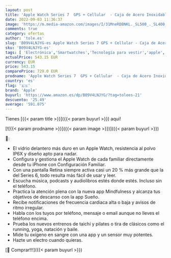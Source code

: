 ```yaml
---
layout: post
title: 'Apple Watch Series 7  GPS + Cellular  - Caja de Acero Inoxidable en Grafito de 41 mm - Correa Deportiva en Color Medianoche - Talla única'
date: 2022-09-03 11:36:37
image: 'https://m.media-amazon.com/images/I/31MneRDBNKL._SL500_._SL400_.jpg'
comments: true
category: ofertas
author: 'tole.es'
slug: 'B09V4LNJYG-es Apple Watch Series 7 GPS + Cellular - Caja de Acero...'
sku: 'B09V4LNJYG-es'
tags: [ 'Electrónica','Smartwatches','Tecnología para vestir','apple','🇪🇸', ]
actualPrice: 543.15 EUR
currency: EUR
price: 543.15
comparePrice: 729.0 EUR
prodname: 'Apple Watch Series 7  GPS + Cellular  - Caja de Acero Inoxidable en Grafito de 41 mm - Correa Deportiva en Color Medianoche - Talla única'
country: 'es'
flag: '🇪🇸'
brand: 'Apple'
buyurl: 'https://www.amazon.es/dp/B09V4LNJYG/?tag=tolees-21'
descuento: '25.49'
average: '591.075'
---
```


Tienes [{{< param title >}}]({{< param buyurl >}}) aqui!

[![{{< param prodname >}}]({{< param image >}})]({{< param buyurl >}})

🔎:

- El vidrio delantero más duro en un Apple Watch, resistencia al polvo IP6X y diseño apto para nadar.
- Configura y gestiona el Apple Watch de cada familiar directamente desde tu iPhone con Configuración Familiar.
- Con una pantalla Retina siempre activa casi un 20 % más grande que la del Series 6, todo resulta más fácil de usar y leer.
- Escucha música, podcasts y audiolibros estés donde estés. Incluso sin el teléfono.
- Practica la atención plena con la nueva app Mindfulness y alcanza tus objetivos de descanso con la app Sueño.
- Recibe notificaciones de frecuencia cardiaca alta o baja y avisos de ritmo irregular.
- Habla con los tuyos por teléfono, mensaje o email aunque no lleves el teléfono encima.
- Prueba los nuevos entrenos de taichí y pilates o tira de clásicos como el running, yoga, natación y baile.
- Mide tu oxígeno en sangre con una app y un sensor muy potentes.
- Hazte un electro cuando quieras.

[🛒 Comprar!!!]({{< param buyurl >}})
